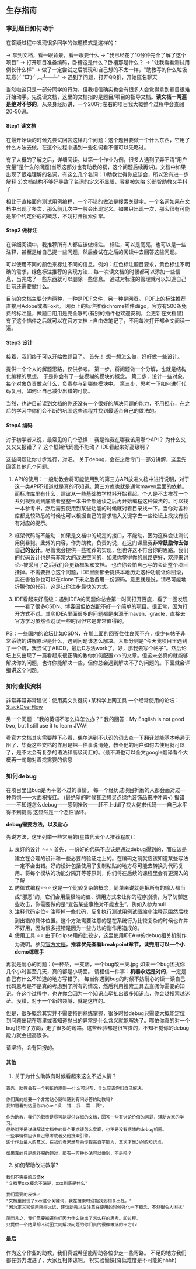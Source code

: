 ## 生存指南
### 拿到题目如何动手
在答疑过程中发现很多同学的做题模式是这样的：

→ 拿到文档，看一眼背景，看一眼要什么
→ "我已经花了10分钟完全了解了这个项目"
→ 打开项目准备编码，卧槽这是什么？卧槽那是什么？
→ "让我看看测试用例长什么样"
→ 做了一定尝试之后发现和自己想的不太一样，"助教写的什么垃圾玩意(╯‵□′)╯︵┻━┻"
→ 遇到了问题，打开QQ群，开始匿名聊天

当然啦这只是一部分同学的行为，但我相信确实也会有很多人会觉得拿到题目很难开始动手。先说读文档，这里的文档指的是题目/项目的指导文档。**读文档一两遍是绝对不够的**，从亲身经历讲，一个200行左右的项目我大概整个过程中会查阅20-50遍。

#### Step1 读文档
在最开始读的时候先尝试回答这样几个问题：这个题目要做一个什么东西，它用了什么方法去做。在这个过程中遇到一些名词看不懂可以先略过。

有了大概的了解之后，详细阅读。以第一个作业为例，很多人遇到了弄不清"用户变量"是什么的问题(当然这部分也有助教的锅，这个问题后续再讲)。文档中如果出现了很难理解的名词，有这么几个名词：1)助教觉得你应该会，所以没有进一步解释 2)文档结构不够好导致了名词的定义不显眼，容易被忽略 3)弱智助教又手抖了

相比于直接面向测试用例编程，一个不错的做法是搜索关键字。一个名词如果在文档中出现了多次，那么前几次中一般会出现定义。如果只出现一次，那么很有可能是某个约定俗成的概念，不妨打开搜索引擎。

#### Step2 做标注
在详细阅读中，我推荐所有人都应该做标注。
标注，可以是高亮，也可以是一些注释，甚至是给自己提一些问题，然后尝试在之后的阅读中去回答这些问题。

可以使用不同的颜色来标注不同的信息。例如：红色标注题目要求，黄色标注不明确的需求，绿色标注推荐的实现方法...
每一次读文档的时候都可以添加一些信息，当完成了一些东西就可以删除一些信息。
通过对标注的管理就可以知道自己目前还需要做什么。

目前的文档主要分为两种，一种是PDF文件，另一种是网页。
PDF上的标注推荐直接用Adobe或者Foxit。
网页上的标注推荐chrome插件diigo，官方有500条免费的标注量，做题目用用是完全够的(有别的插件也欢迎安利，会更新在文档里)
有了这个插件之后就可以在官方文档上自由做笔记了，不用每次打开都全文阅读一遍。

#### Step3 设计
接着，我们终于可以开始做题目了。
首先！
想一想怎么做，好好做一些设计。

提供一个个人的解题思路，仅供参考。
第一步，将问题做一个分解，也就是结构化编程的思想。
于是你会有了一些模糊的模块的概念。
第二步，设计一些对象，每个对象负责做点什么，负责参与到哪些模块中。
第三步，思考一下如何进行代码复用，如何让自己减少出错的可能。

当然，也许目前读到文档的你还没有一个很好的解决问题的能力，不用担心，在之后的学习中你们会不断的巩固这些流程并找到最适合自己的做法的。

#### Step4 编码
对于初学者来说，最常见的几个恐惧：
我是谁我在哪我该用哪个API？
为什么又又又又报错了？
这个框架代码能不能动？
IDE看起来好高级啊？

这些问题让你寸步难行，对吧。
关于debug，会在之后专门一部分讲解，这里先回答其他几个问题。

1. API的使用：一般助教会将可能使用到的第三方API放进文档中进行说明，对于这一类API不知道就是真的不知道。第三方库也就是通常maven里面的依赖。而标准库里有什么，建议从一些基础教学材料开始看起。个人是不太推荐一个系列视频刷到底或者整整一本书全部通读之后再开始编程这种做法的。可以找一本参考书，然后需要使用到某些功能的时候就对着目录找一下。当你对各种库都比较熟悉的时候也可以根据自己的需求输入关键字去一些论坛上找找有没有对应的提示。

2. 框架代码能不能动：如果是文档中的规定的接口，不能动，因为这样会让测试用例暴毙。此外的内容，作为助教，负责的说，在这门课里我**非常鼓励你去做自己的设计**。尽管我会提供一些推荐的实现，但也许这不符合你的思路。我们的代码设计也是有非常大的改进空间的，如果你觉得你的思路更好，欢迎来讨论~被采用了之后我们会更新框架和文档。
也许你会怕自己写的会让整个项目挂掉。不需要担心这个问题，IDE里面都会提供本地历史这种功能让你回滚，实在害怕你也可以在clone下来之后备用一份源码。意思就是说，请尽可能地折腾你的代码，这是让你进步最快的方式。

3. IDE看起来好高级：遇到IDEA的问题你总会第一时间打开百度，看了一圈发现——看了很多CSDN、博客园但依然配不好一个简单的项目。很正常，因为打开方式不对。其实IDEA里面很多的问题都是来源于maven、gradle，直接去官方学习虽然会耽误一些时间但它是非常值得的。


PS：一些国内的论坛比如CSDN，在那上面的回答往往良莠不齐，很少有帖子非常系统的讲解原理是什么，遇到问题该怎么解决。大部分则是"今天我项目里遇到了一个坑，我尝试了ABCD，最后D方法work了，好，那我去写个帖子"。然后论坛上又出现了一篇看起来很正确的教你如何配置xxx的文章。但这未必真的就能够解决你的问题，也许你能解决一些，但你总会遇到解决不了的问题的。下面就会详细讲这个问题。

### 如何查找资料
非常非常非常建议：使用英文关键词+某科学上网工具
一个经常使用的论坛：[StackOverFlow](https://stackoverflow.com/)

另一个问题：“我的英语不怎么样怎么办？”
我的回答：My English is not good two, but I still use it to learn JVAV!

看官方文档其实需要静下心看，偶尔遇到不认识的词去查一下翻译就能基本畅通无阻了，毕竟这些文档的作用是把一件事说清楚，教会他的用户如何去使用就可以了，是不太会有复杂的语法和高级词汇的。(最不济也可以全文google翻译看个大概再一句句对着找需要的信息

### 如何debug
在项目里出bug是再平常不过的事情。
每一个经历过项目折磨的人都会面对过一种恐惧——大面积报红。
(最绝望的时候甚至想买点绿色装饰品来冲冲喜√)
报错——不知道怎么debug——感到挫败——赶不上ddl了找大佬求代码——自己水平得不到提高
这显然是一个恶性循环。

**debug需要方法，以及耐心**

先说方法，这里列举一些常用的(星数代表个人推荐程度)：
1. 良好的设计 ⭐⭐⭐
首先，一份好的代码不应该是通过debug得到的，而应该是建立在合理的设计和一些必要的验证之上的。在编码之前就应该知道某些写法一定不会出错。好的设计包括使用了复制粘贴的地方尽可能去转换为代码复用、将每个模块的功能分隔开等等原则，你们将在后续的课程里会有更深入的了解
1. 防御式编程⭐⭐⭐
    这是一个比较复杂的概念，简单来说就是把所有的输入都当成“邪恶”的，它们会用最极端的值、调用方式来让你的程序崩溃，为了防御这些攻击，你需要做的是“宣告某些事绝对不能发生”，例如入参为null
1. 注释代码定位⭐
    注释掉一些代码，反复执行测试用例试图缩小注释范围然后找到出错的具体位置。这个方法需要注意的是在系统行为比较复杂的时候也许并不好用，因为很多报错是因为一些方法的副作用造成的。
1. 使用工具 ⭐⭐
由于Eclipse用的比较少，这里使用IDEA中的debug相关机制作为说明。参见[官方文档](https://www.jetbrains.com/help/idea/debugging-code.html)，**推荐优先查看breakpoint章节，读完用可以一个小demo练练手**

再就是耐心的问题：(一杯茶，一支烟，一个bug改一天.jpg
如果一个bug困扰你几个小时甚至几天，真的都是小场面。
请相信一件事：**机器永远是对的**，一定是自己有什么不知道的地方写错了。
每当你遇到bug的时候不妨耐心的读一读自己代码思考是不是真的考虑到了所有的情况，然后利用搜索工具去查阅你需要的知识。在这个过程中，也许你会因为一个知识点牵扯出很多知识点，你会越搜索越迷茫。没错，对于一个新的领域，就是这样的。

但是，很多概念其实并不需要特别熟练掌握，很多时候debug只需要大概能定位到问题出现在哪里或者知道抛出的异常是什么含义就能解决了。哪怕你真的对一个bug找错了方向，走了很多的弯路。这些经验都是很宝贵的，不知不觉你的debug能力就会提高很多。

请坚持，会有回报的。
#### 其他
1. 关于为什么助教有时候看起来这么不近人情？
```
首先，助教会有一个判断的原则——什么可以帮，什么应该你们自己解决。

你们真的想要一个非常贴心随叫随到有问必答的助教吗?
我知道看到这里你内心os"没——错——我——需——要"。

作为助教，我们的职责是尽可能提供详细的文档，回答一些有讨论价值的问题，辅助大家的学习。
但绝对不是详细解读文档中的每个要求该怎么实现，也不是没有感情的debug机器。
一些事情你应该自己思考或者交给搜索引擎。
这个作业最大的意义，在我们看来是帮助你提高自学能力，其次才是JVM的知识点。

如果真的只是想舒服的趟过，那有一万种办法可以做到，不是吗？
```

2. 如何帮助改进教学?
```
我们不需要的反馈❌
"文档里xxx概念不清楚，xxx到底是什么" 

我们需要的反馈✅
"文档里出现了xxx这个关键词，我在搜索时没能找到相关出处。"
"因为定义和使用隔得太远，建议助教以后注意在使用的时候强化一下概念，不然很令人困扰" 

简而言之，我们需要知道你们因为什么做出了怎么样的思考。即过程。
只提供一个结果却不试图共同解决问题的你们真的很像难搞的甲方(x
```
#### 最后
作为这个作业的助教，我们真诚希望能帮助各位少走一些弯路。
不足的地方我们都在努力改进了，大家互相体谅吧。
祝实验愉快(降低难度是不可能的hhhh)